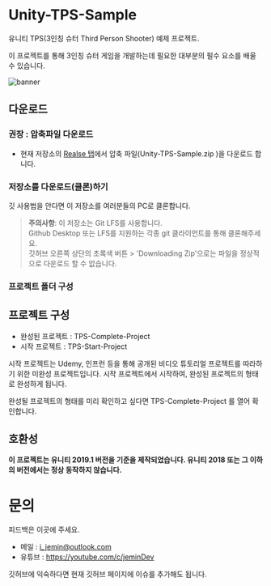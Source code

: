 # Unity-TPS-Sample

유니티 TPS(3인칭 슈터 Third Person Shooter) 예제 프로젝트.

이 프로젝트를 통해 3인칭 슈터 게임을 개발하는데 필요한 대부분의 필수 요소를 배울 수 있습니다.

![banner](banner.png)


## 다운로드
### 권장 : 압축파일 다운로드

- 현재 저장소의 [Realse 탭](https://github.com/IJEMIN/Unity-TPS-Sample/releases)에서 압축 파일(Unity-TPS-Sample.zip
)을 다운로드 합니다.

### 저장소를 다운로드(클론)하기

깃 사용법을 안다면 이 저장소를 여러분들의 PC로 클론합니다.

> __주의사항__: 
> 이 저장소는 Git LFS를 사용합니다.
> <br>Github Desktop 또는 LFS를 지원하는 각종 git 클라이언트를 통해 클론해주세요.
> <br>깃허브 오른쪽 상단의 초록색 버튼 > 'Downloading Zip'으로는 파일을 정상적으로 다운로드 할 수 없습니다.

### 프로젝트 폴더 구성

## 프로젝트 구성

- 완성된 프로젝트 : TPS-Complete-Project
- 시작 프로젝트 : TPS-Start-Project

시작 프로젝트는 Udemy, 인프런 등을 통해 공개된 비디오 튜토리얼 프로젝트를 따라하기 위한 미완성 프로젝트입니다. 시작 프로젝트에서 시작하여, 완성된 프로젝트의 형태로 완성하게 됩니다.

완성될 프로젝트의 형태를 미리 확인하고 싶다면 TPS-Complete-Project 를 열어 확인합니다.

## 호환성
**이 프로젝트는 유니티 2019.1 버전을 기준을 제작되었습니다. 유니티 2018 또는 그 이하의 버전에서는 정상 동작하지 않습니다.**

# 문의

피드백은 이곳에 주세요.

- 메일 : i_jemin@outlook.com
- 유튜브 : https://youtube.com/c/jeminDev

깃허브에 익숙하다면 현재 깃허브 페이지에 이슈를 추가해도 됩니다.
